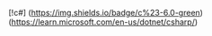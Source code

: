[!c#] (https://img.shields.io/badge/c%23-6.0-green)(https://learn.microsoft.com/en-us/dotnet/csharp/)
